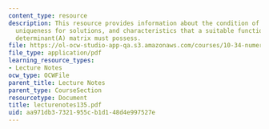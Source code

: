 ```yaml
---
content_type: resource
description: This resource provides information about the condition of existence and
  uniqueness for solutions, and characteristics that a suitable functional form of
  determinant(A) matrix must possess.
file: https://ol-ocw-studio-app-qa.s3.amazonaws.com/courses/10-34-numerical-methods-applied-to-chemical-engineering-fall-2005/aa971db37321955cb1d148d4e997527e_lecturenotes135.pdf
file_type: application/pdf
learning_resource_types:
- Lecture Notes
ocw_type: OCWFile
parent_title: Lecture Notes
parent_type: CourseSection
resourcetype: Document
title: lecturenotes135.pdf
uid: aa971db3-7321-955c-b1d1-48d4e997527e
---
```


